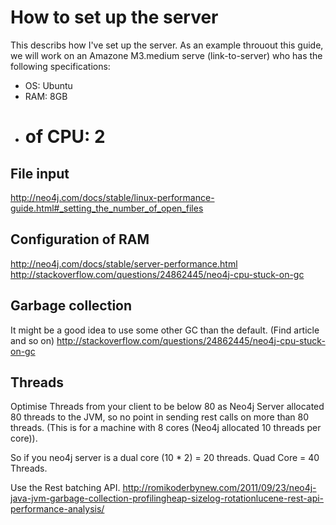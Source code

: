 How to set up the server
======

This describs how I've set up the server. As an example throuout this guide, we will work on an Amazone M3.medium serve
(link-to-server) who has the following specifications:
- OS: Ubuntu
- RAM: 8GB
- # of CPU: 2

File input
----------

http://neo4j.com/docs/stable/linux-performance-guide.html#_setting_the_number_of_open_files

Configuration of RAM
--------------------

http://neo4j.com/docs/stable/server-performance.html
http://stackoverflow.com/questions/24862445/neo4j-cpu-stuck-on-gc

Garbage collection
------------------

It might be a good idea to use some other GC than the default. (Find article and so on)
http://stackoverflow.com/questions/24862445/neo4j-cpu-stuck-on-gc

Threads
-------
Optimise Threads from your client to be below 80 as Neo4j Server allocated 80 threads to the JVM, so no point in sending rest calls on more than 80 threads. (This is for a machine with 8 cores (Neo4j allocated 10 threads per core)).

So if you neo4j server is a dual core (10 * 2) = 20 threads. Quad Core = 40 Threads.

Use the Rest batching API.
http://romikoderbynew.com/2011/09/23/neo4j-java-jvm-garbage-collection-profilingheap-sizelog-rotationlucene-rest-api-performance-analysis/

